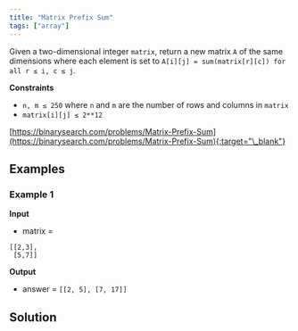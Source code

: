 ```yaml
---
title: "Matrix Prefix Sum"
tags: ["array"]
---
```


Given a two-dimensional integer `matrix`, return a new matrix `A` of the same dimensions where each element is set to `A[i][j] = sum(matrix[r][c]) for all r ≤ i, c ≤ j`.

**Constraints**

- `n, m ≤ 250` where `n` and `m` are the number of rows and columns in `matrix`
- `matrix[i][j] ≤ 2**12`

[https://binarysearch.com/problems/Matrix-Prefix-Sum](https://binarysearch.com/problems/Matrix-Prefix-Sum){:target="\_blank"}

## Examples

### Example 1

**Input**

- matrix =

```
[[2,3],
 [5,7]]
```

**Output**

- answer = `[[2, 5], [7, 17]]`

## Solution

<script src="https://gist.github.com/yaeba/16da7be5123724fcf6eccc25581cef5a.js?file=Matrix-Prefix-Sum.cpp"></script>
